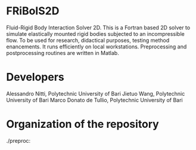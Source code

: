 # FRiBoIS2D
Fluid-Rigid Body Interaction Solver 2D. This is a Fortran based 2D solver to simulate elastically mounted rigid bodies subjected to an incompressible flow. To be used for research, didactical purposes, testing method enancements. It runs efficiently on local workstations. Preprocessing and postprocessing routines are written in Matlab.

# Developers
Alessandro Nitti, Polytechnic University of Bari
Jietuo Wang, Polytechnic University of Bari
Marco Donato de Tullio, Polytechnic University of Bari

# Organization of the repository
./preproc:
